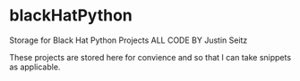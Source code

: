 # blackHatPython
Storage for Black Hat Python Projects 
ALL CODE BY Justin Seitz 

These projects are stored here for convience and so that I can take snippets as applicable. 
